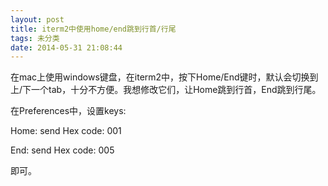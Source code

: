 ```yaml
---
layout: post
title: iterm2中使用home/end跳到行首/行尾
tags: 未分类
date: 2014-05-31 21:08:44
---
```


在mac上使用windows键盘，在iterm2中，按下Home/End键时，默认会切换到上/下一个tab，十分不方便。我想修改它们，让Home跳到行首，End跳到行尾。

在Preferences中，设置keys:

Home: send Hex code: 001

End: send Hex code: 005

即可。
